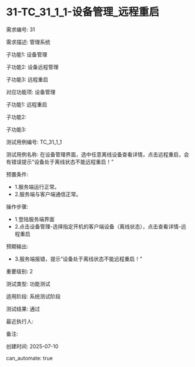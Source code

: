 # 31-TC_31_1_1-设备管理_远程重启

需求编号: 31

需求描述: 管理系统

子功能1: 设备管理

子功能2: 设备远程管理

子功能3: 远程重启


对应功能项: 设备管理

子功能1: 远程重启

子功能2: 

子功能3: 


测试用例编号: TC_31_1_1

测试用例名称: 在设备管理界面，选中任意离线设备查看详情，点击远程重启，会有错误提示“设备处于离线状态不能远程重启！”

预置条件:
- 1.服务端运行正常。
- 2.服务端与客户端通信正常。

操作步骤:
- 1.登陆服务端界面
- 2.点击设备管理-选择指定开机的客户端设备（离线状态），点击查看详情-远程重启

预期输出:
- 3.服务端报错，提示“设备处于离线状态不能远程重启！”

重要级别: 2

测试类型: 功能测试

适用阶段: 系统测试阶段

测试结果: 通过

最近执行人: 

备注: 

创建时间: 2025-07-10

can_automate: true
